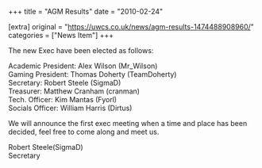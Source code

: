 +++
title = "AGM Results"
date = "2010-02-24"

[extra]
original = "https://uwcs.co.uk/news/agm-results-1474488908960/"    
categories = ["News Item"]
+++

The new Exec have been elected as follows:

Academic President: Alex Wilson (Mr\_Wilson)  
Gaming President: Thomas Doherty (TeamDoherty)  
Secretary: Robert Steele (SigmaD)  
Treasurer: Matthew Cranham (cranman)  
Tech. Officer: Kim Mantas (Fyorl)  
Socials Officer: William Harris (Dirtus)

We will announce the first exec meeting when a time and place has been decided, feel free to come along and meet us.

Robert Steele(SigmaD)  
Secretary

